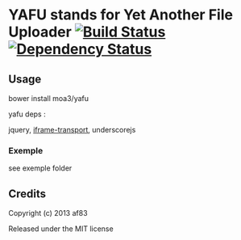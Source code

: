 YAFU stands for Yet Another File Uploader [![Build Status](https://travis-ci.org/moa3/yafu.svg?branch=master)](https://travis-ci.org/moa3/yafu) [![Dependency Status](https://david-dm.org/moa3/yafu.png)](https://david-dm.org/moa3/yafu)
==============

## Usage

  bower install moa3/yafu

yafu deps :

  jquery, [iframe-transport](https://raw.github.com/blueimp/jQuery-File-Upload/master/js/jquery.iframe-transport.js), underscorejs 

### Exemple

see exemple folder

## Credits

Copyright (c) 2013 af83

Released under the MIT license
